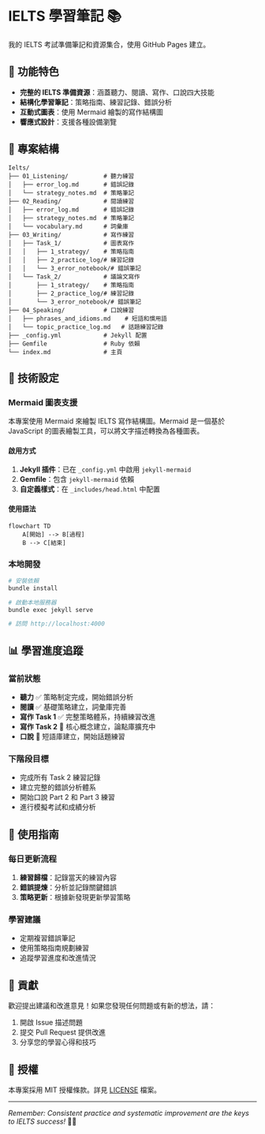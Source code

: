 # IELTS 學習筆記 📚

我的 IELTS 考試準備筆記和資源集合，使用 GitHub Pages 建立。

## 🚀 功能特色

- **完整的 IELTS 準備資源**：涵蓋聽力、閱讀、寫作、口說四大技能
- **結構化學習筆記**：策略指南、練習記錄、錯誤分析
- **互動式圖表**：使用 Mermaid 繪製的寫作結構圖
- **響應式設計**：支援各種設備瀏覽

## 📁 專案結構

```
Ielts/
├── 01_Listening/          # 聽力練習
│   ├── error_log.md       # 錯誤記錄
│   └── strategy_notes.md  # 策略筆記
├── 02_Reading/            # 閱讀練習
│   ├── error_log.md       # 錯誤記錄
│   ├── strategy_notes.md  # 策略筆記
│   └── vocabulary.md      # 詞彙庫
├── 03_Writing/            # 寫作練習
│   ├── Task_1/            # 圖表寫作
│   │   ├── 1_strategy/    # 策略指南
│   │   ├── 2_practice_log/# 練習記錄
│   │   └── 3_error_notebook/# 錯誤筆記
│   └── Task_2/            # 議論文寫作
│       ├── 1_strategy/    # 策略指南
│       ├── 2_practice_log/# 練習記錄
│       └── 3_error_notebook/# 錯誤筆記
├── 04_Speaking/           # 口說練習
│   ├── phrases_and_idioms.md    # 短語和慣用語
│   └── topic_practice_log.md   # 話題練習記錄
├── _config.yml            # Jekyll 配置
├── Gemfile                # Ruby 依賴
└── index.md               # 主頁
```

## 🔧 技術設定

### Mermaid 圖表支援

本專案使用 Mermaid 來繪製 IELTS 寫作結構圖。Mermaid 是一個基於 JavaScript 的圖表繪製工具，可以將文字描述轉換為各種圖表。

#### 啟用方式

1. **Jekyll 插件**：已在 `_config.yml` 中啟用 `jekyll-mermaid`
2. **Gemfile**：包含 `jekyll-mermaid` 依賴
3. **自定義樣式**：在 `_includes/head.html` 中配置

#### 使用語法

```mermaid
flowchart TD
    A[開始] --> B[過程]
    B --> C[結束]
```

### 本地開發

```bash
# 安裝依賴
bundle install

# 啟動本地服務器
bundle exec jekyll serve

# 訪問 http://localhost:4000
```

## 📊 學習進度追蹤

### 當前狀態

- **聽力** ✅ 策略制定完成，開始錯誤分析
- **閱讀** ✅ 基礎策略建立，詞彙庫完善
- **寫作 Task 1** ✅ 完整策略體系，持續練習改進
- **寫作 Task 2** 🔄 核心概念建立，論點庫擴充中
- **口說** 🔄 短語庫建立，開始話題練習

### 下階段目標

- 完成所有 Task 2 練習記錄
- 建立完整的錯誤分析體系
- 開始口說 Part 2 和 Part 3 練習
- 進行模擬考試和成績分析

## 🎯 使用指南

### 每日更新流程

1. **練習歸檔**：記錄當天的練習內容
2. **錯誤提煉**：分析並記錄關鍵錯誤
3. **策略更新**：根據新發現更新學習策略

### 學習建議

- 定期複習錯誤筆記
- 使用策略指南規劃練習
- 追蹤學習進度和改進情況

## 🤝 貢獻

歡迎提出建議和改進意見！如果您發現任何問題或有新的想法，請：

1. 開啟 Issue 描述問題
2. 提交 Pull Request 提供改進
3. 分享您的學習心得和技巧

## 📝 授權

本專案採用 MIT 授權條款。詳見 [LICENSE](LICENSE) 檔案。

---

_Remember: Consistent practice and systematic improvement are the keys to IELTS success!_ 🎯✨
